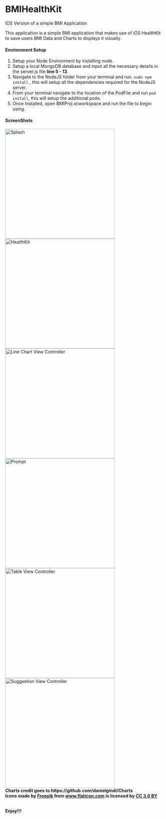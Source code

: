 # BMIHealthKit
IOS Version of a simple BMI Application

This application is a simple BMI application that makes use of iOS HealthKit to save users BMI Data and Charts to displays it visually.

#### Environment Setup
1) Setup your Node Environment by installing node.
2) Setup a local MongoDB database and input all the necessary details in the server.js file **line 5 - 13**.
3) Navigate to the NodeJS folder from your terminal and run.
```sudo npm install``` , this will setup all the dependencies required for the NodeJS server.
4) From your terminal navigate to the location of the PodFile and run ```pod install```, this will setup the additional pods.
5) Once Installed, open BMIProj.xcworkspace and run the file to begin using.



#### ScreenShots
<img src="/images/screenshot.png?raw=true" height="350" alt="Splash">
<img src="/images/healthkit.png?raw=true" height="350" alt="HealthKit">
<img src="/images/linechart.png?raw=true" height="350" alt="Line Chart View Controller">
<img src="/images/prompt.png?raw=true" height="350" alt="Prompt">
<img src="/images/table.png?raw=true" height="350" alt="Table View Controller">
<img src="/images/simplepie.png?raw=true" height="350" alt="Suggestion View Controller">
<div><b>Charts credit goes to https://github.com/danielgindi/Charts</b></div>
<div><b>Icons made by <a href="http://www.freepik.com" title="Freepik">Freepik</a> from <a href="http://www.flaticon.com" title="Flaticon">www.flaticon.com</a> is licensed by <a href="http://creativecommons.org/licenses/by/3.0/" title="Creative Commons BY 3.0" target="_blank">CC 3.0 BY</a></b></div>
<br/>

**Enjoy!!!**
